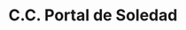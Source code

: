---
title: "C.C. Portal de Soledad"
url: /soledad-colombia/c-c-portal-de-soledad/
shop: Einkaufszentrum
---